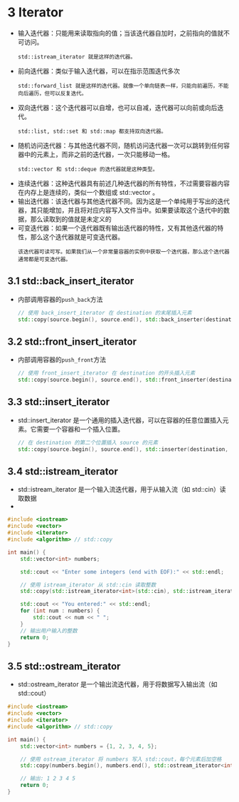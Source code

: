 # 3 Iterator
- 输入迭代器：只能用来读取指向的值；当该迭代器自加时，之前指向的值就不可访问。
  ```admonish example
  std::istream_iterator 就是这样的迭代器。
  ```
- 前向迭代器：类似于输入迭代器，可以在指示范围迭代多次
  ```admonish example
  std::forward_list 就是这样的迭代器。就像一个单向链表一样，只能向前遍历，不能向后遍历，但可以反复迭代。
  ``` 
- 双向迭代器：这个迭代器可以自增，也可以自减，迭代器可以向前或向后迭代。
  ```admonish example
  std::list, std::set 和 std::map 都支持双向迭代器。
  ```
- 随机访问迭代器：与其他迭代器不同，随机访问迭代器一次可以跳转到任何容器中的元素上，而非之前的迭代器，一次只能移动一格。 
  ```admonish example
  std::vector 和 std::deque 的迭代器就是这种类型。
  ```
- 连续迭代器：这种迭代器具有前述几种迭代器的所有特性，不过需要容器内容在内存上是连续的，类似一个数组或 std::vector 。
- 输出迭代器：该迭代器与其他迭代器不同。因为这是一个单纯用于写出的迭代器，其只能增加，并且将对应内容写入文件当中。如果要读取这个迭代中的数据，那么读取到的值就是未定义的
- 可变迭代器：如果一个迭代器既有输出迭代器的特性，又有其他迭代器的特性，那么这个迭代器就是可变迭代器。
  ```admonish example
  该迭代器可读可写。如果我们从一个非常量容器的实例中获取一个迭代器，那么这个迭代器通常都是可变迭代器。
  ```
## 3.1 std::back_insert_iterator
- 内部调用容器的`push_back`方法

    ```c++
    // 使用 back_insert_iterator 在 destination 的末尾插入元素
    std::copy(source.begin(), source.end(), std::back_inserter(destination));
    ```
## 3.2 std::front_insert_iterator
- 内部调用容器的`push_front`方法
 
  ```c++
  // 使用 front_insert_iterator 在 destination 的开头插入元素
  std::copy(source.begin(), source.end(), std::front_inserter(destination));  
  ```

## 3.3 std::insert_iterator
- std::insert_iterator 是一个通用的插入迭代器，可以在容器的任意位置插入元素。它需要一个容器和一个插入位置。
  
  ```c++
  // 在 destination 的第二个位置插入 source 的元素
  std::copy(source.begin(), source.end(), std::inserter(destination, destination.begin() + 1));
  ```

## 3.4 std::istream_iterator
- std::istream_iterator 是一个输入流迭代器，用于从输入流（如 std::cin）读取数据
- 
```c++
#include <iostream>
#include <vector>
#include <iterator>
#include <algorithm> // std::copy

int main() {
    std::vector<int> numbers;

    std::cout << "Enter some integers (end with EOF):" << std::endl;

    // 使用 istream_iterator 从 std::cin 读取整数
    std::copy(std::istream_iterator<int>(std::cin), std::istream_iterator<int>(), std::back_inserter(numbers));

    std::cout << "You entered:" << std::endl;
    for (int num : numbers) {
        std::cout << num << " ";
    }
    // 输出用户输入的整数
    return 0;
}
```

## 3.5 std::ostream_iterator
- std::ostream_iterator 是一个输出流迭代器，用于将数据写入输出流（如 std::cout）
  
```c++
#include <iostream>
#include <vector>
#include <iterator>
#include <algorithm> // std::copy

int main() {
    std::vector<int> numbers = {1, 2, 3, 4, 5};

    // 使用 ostream_iterator 将 numbers 写入 std::cout，每个元素后加空格
    std::copy(numbers.begin(), numbers.end(), std::ostream_iterator<int>(std::cout, " "));

    // 输出: 1 2 3 4 5
    return 0;
}
```